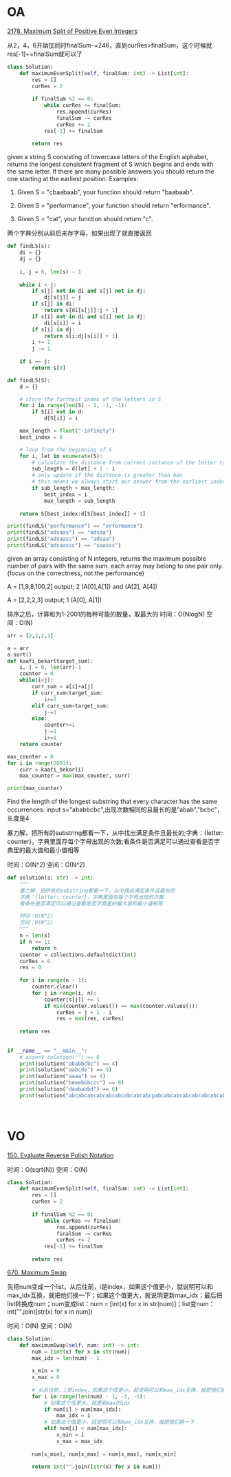 # OA

[2178. Maximum Split of Positive Even Integers](https://leetcode.com/problems/maximum-split-of-positive-even-integers/)

从2，4，6开始加同时finalSum-=246，直到curRes>finalSum，这个时候就res[-1]+=finalSum就可以了

```python
class Solution:
    def maximumEvenSplit(self, finalSum: int) -> List[int]:
        res = []
        curRes = 2
        
        if finalSum %2 == 0:
            while curRes <= finalSum:
                res.append(curRes)
                finalSum -= curRes
                curRes += 2
            res[-1] += finalSum
        
        return res

```

given a string S consisting of lowercase letters of the English alphabet, returns the longest consistent fragment of S which begins and ends with the same letter. If there are many possible answers you should return the one starting at the earliest position.
Examples:

1. Given S = "cbaabaab", your function should return "baabaab".

2. Given S = "performance", your function should return "erformance".

3. Given S = "cat", your function should return "c".


两个字典分别从前后来存字母，如果出现了就直接返回

```python
def findLS(s):
    di = {}
    dj = {}
    
    i, j = 0, len(s) - 1
    
    while i < j:
        if s[j] not in di and s[j] not in dj:
            dj[s[j]] = j
        if s[j] in di:
            return s[di[s[j]]:j + 1]
        if s[i] not in di and s[i] not in dj:
            di[s[i]] = i
        if s[i] in dj:
            return s[i:dj[s[i]] + 1]
        i += 1
        j -= 1
        
    if i == j:
        return s[0]

```


```python
def findLS(S):
    d = {}

    # store the furthest index of the letters in S
    for i in range(len(S) - 1, -1, -1):
        if S[i] not in d:
            d[S[i]] = i

    max_length = float("-infinity")
    best_index = 0

    # loop from the beginning of S
    for i, let in enumerate(S):
        # calculate the distance from current instance of the letter to the last
        sub_length = d[let] + 1 - i
        # only update if the distance is greater than max
        # this means we always start our answer from the earliest index possible. 
        if sub_length > max_length:
            best_index = i
            max_length = sub_length
            
    return S[best_index:d[S[best_index]] + 1]

print(findLS("performance") == "erformance")
print(findLS("adsaas") == "adsaa")
print(findLS("adsaass") == "adsaa")
print(findLS("adsaasss") == "saasss")

```


given an array consisting of N integers, returns the maximum possible number of pairs with the same sum. each array may belong to one pair only. (focus on the correctness, not the performance)

A = [1,9,8,100,2] output; 2 (A[0],A[1]) and (A[2], A[4])

A = [2,2,2,3] output; 1 (A[0], A[1])

排序之后，计算和为1-2001的每种可能的数量，取最大的
时间：O(NlogN)
空间：O(N)

```python
arr = [2,2,2,3]

a = arr
a.sort()
def kaafi_bekar(target_sum):
    i, j = 0, len(arr)-1
    counter = 0
    while(i<j):
        curr_sum = a[i]+a[j]
        if curr_sum<target_sum:
            i+=1
        elif curr_sum>target_sum:
            j-=1
        else:
            counter+=1
            j-=1
            i+=1
    return counter

max_counter = 0
for i in range(2001):
    curr = kaafi_bekar(i)
    max_counter = max(max_counter, curr)

print(max_counter)
```


Find the length of the longest substring that every character h‍as the same occurrences: input s="ababbcbc",出现次数相同的且最长的是"abab","bcbc"，长度是4

暴力解，把所有的substring都看一下，从中找出满足条件且最长的;字典：{letter: counter}，字典里面存每个字母出现的次数;看条件是否满足可以通过查看是否字典里的最大值和最小值相等

时间：O(N^2)
空间：O(N^2)

```python
def solution(s: str) -> int:
    """
    暴力解，把所有的substring都看一下，从中找出满足条件且最长的
    字典：{letter: counter}，字典里面存每个字母出现的次数
    看条件是否满足可以通过查看是否字典里的最大值和最小值相等
    
    时间：O(N^2)
    空间：O(N^2)
    """
    n = len(s)
    if n <= 1:
        return n
    counter = collections.defaultdict(int)
    curRes = 0
    res = 0
    
    for i in range(n - 1):
        counter.clear()
        for j in range(i, n):
            counter[s[j]] += 1
            if min(counter.values()) == max(counter.values()):
                curRes = j + 1 - i
                res = max(res, curRes)
            
    return res
 
 
if __name__ == "__main__":
    # assert solution("") == 0
    print(solution("ababbcbc") == 4)
    print(solution("aabcde") == 5)
    print(solution("aaaa") == 4)
    print(solution("beeebbbccc") == 9)
    print(solution("daababbd") == 6)
    print(solution("abcabcabcabcabcabcabcabcabcpabcabcabcabcabcabcabcabcabcabczabcabc") == 30)
    
    

```


# VO

[150. Evaluate Reverse Polish Notation](https://leetcode.com/problems/evaluate-reverse-polish-notation/)


时间：O(sqrt(N))
空间：O(N)

```python
class Solution:
    def maximumEvenSplit(self, finalSum: int) -> List[int]:
        res = []
        curRes = 2
        
        if finalSum %2 == 0:
            while curRes <= finalSum:
                res.append(curRes)
                finalSum -= curRes
                curRes += 2
            res[-1] += finalSum
        
        return res
```


[670. Maximum Swap](https://leetcode.com/problems/maximum-swap/)

先把num变成一个list，从后往前，i是index，如果这个值更小，就说明可以和max_idx互换，就把他们换一下；如果这个值更大，就说明更新max_idx；最后把list转换成num；num变成list：num = [int(x) for x in str(num)]；list变num：int("".join([str(x) for x in num])

时间：O(N)
空间：O(N)

```python
class Solution:
    def maximumSwap(self, num: int) -> int:
        num = [int(x) for x in str(num)]
        max_idx = len(num) - 1
        
        x_min = 0
        x_max = 0
        
        # 从后往前，i是index，如果这个值更小，就说明可以和max_idx互换，就把他们换一下；如果这个值更大，就说明更新max_idx
        for i in range(len(num) - 1, -1, -1):
            # 如果这个值更大，就更新max的idx
            if num[i] > num[max_idx]:
                max_idx = i
            # 如果这个值更小，就说明可以和max_idx互换，就把他们换一下
            elif num[i] < num[max_idx]:
                x_min = i
                x_max = max_idx
        
        num[x_min], num[x_max] = num[x_max], num[x_min]
        
        return int("".join([str(x) for x in num]))
```